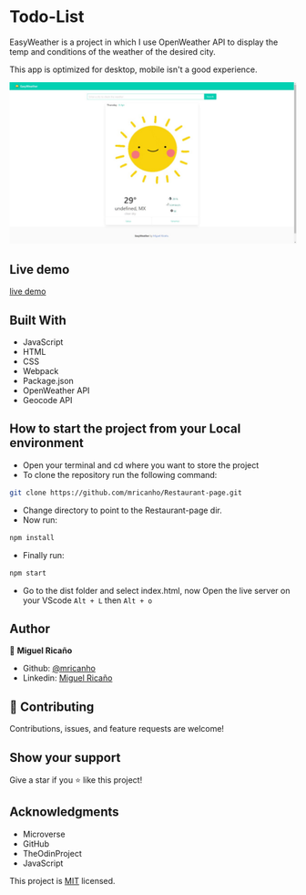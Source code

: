 # Todo-List

EasyWeather is a project in which I use OpenWeather API to display the temp and conditions of the weather of the desired city.

This app is optimized for desktop, mobile isn't a good experience.

![screenshot](dist/assets/img/screenshot.jpeg)

## Live demo

[live demo](https://rawcdn.githack.com/mricanho/weather-app/37a319bdc46aeddcc8164359331defec361fd294/dist/index.html)

## Built With

- JavaScript
- HTML
- CSS
- Webpack
- Package.json
- OpenWeather API
- Geocode API

## How to start the project from your Local environment

- Open your terminal and cd where you want to store the project
- To clone the repository run the following command:
```bash
git clone https://github.com/mricanho/Restaurant-page.git
```
- Change directory to point to the Restaurant-page dir.
- Now run:
```bash
npm install
```
- Finally run:
```bash
npm start
```
- Go to the dist folder and select index.html, now Open the live server on your VScode `Alt + L` then `Alt + o`

## Author

👤 **Miguel Ricaño**

- Github: [@mricanho](https://github.com/mricanho)
- Linkedin: [Miguel Ricaño](https://www.linkedin.com/in/mricanho/)

## 🤝 Contributing

Contributions, issues, and feature requests are welcome!

## Show your support

Give a star if you :star: like this project!

## Acknowledgments

- Microverse
- GitHub
- TheOdinProject
- JavaScript

This project is [MIT](LICENSE) licensed.